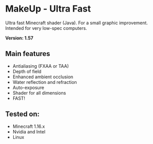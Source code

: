 # MakeUp - Ultra Fast
Ultra fast Minecraft shader (Java). For a small graphic improvement. Intended for very low-spec computers.

**Version: 1.57**

## Main features
* Antialiasing (FXAA or TAA)
* Depth of field
* Enhanced ambient occlusion
* Water reflection and refraction
* Auto-exposure
* Shader for all dimensions
* FAST!

## Tested on:
* Minecraft 1.16.x
* Nvidia and Intel
* Linux
